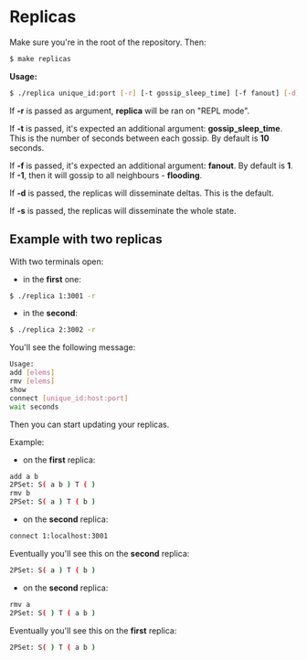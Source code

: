 # Replicas

Make sure you're in the root of the repository. Then:

```bash
$ make replicas
```

__Usage:__ 
```bash
$ ./replica unique_id:port [-r] [-t gossip_sleep_time] [-f fanout] [-d] [-s]
```

If __-r__ is passed as argument, __replica__ will be ran on "REPL mode".

If __-t__ is passed, it's expected an additional argument: __gossip_sleep_time__. This is the number of seconds between each gossip. By default is __10__ seconds.

If __-f__ is passed, it's expected an additional argument: __fanout__. By default is __1__. If __-1__, then it will gossip to all neighbours - __flooding__.

If __-d__ is passed, the replicas will disseminate deltas. This is the default.

If __-s__ is passed, the replicas will disseminate the whole state.


## Example with two replicas

With two terminals open:

- in the __first__ one:

```bash
$ ./replica 1:3001 -r
```

- in the __second__:

```bash
$ ./replica 2:3002 -r
```

You'll see the following message:
```bash
Usage:
add [elems]
rmv [elems]
show
connect [unique_id:host:port]
wait seconds
```

Then you can start updating your replicas.

Example:

- on the __first__ replica:

```bash
add a b
2PSet: S( a b ) T ( )
rmv b
2PSet: S( a ) T ( b )
```

- on the __second__ replica:

```bash
connect 1:localhost:3001
```

Eventually you'll see this on the __second__ replica:
```bash
2PSet: S( a ) T ( b )
```

- on the __second__ replica:
```bash
rmv a
2PSet: S( ) T ( a b )
```

Eventually you'll see this on the __first__ replica:
```bash
2PSet: S( ) T ( a b )
```

